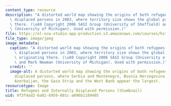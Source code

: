```yaml
---
content_type: resource
description: "A distorted world map showing the origins of both refugees and internally\
  \ displaced persons in 2003, where territory size shows the global proportion originating\
  \ there. (\xA9 Copyright 2006 SASI Group (University of Sheffield) and Mark Newman\
  \ (University of Michigan). Used with permission.)"
file: https://ol-ocw-studio-app-production.s3.amazonaws.com/courses/hst-934j-introduction-to-global-medicine-bioscience-technologies-disparities-strategies-spring-2010/9f3f4ad26a026959801ca096b1189405_hst-934js10-th.jpg
file_type: image/jpeg
image_metadata:
  caption: "A distorted world map showing the origins of both refugees and internally\
    \ displaced persons in 2003, where territory size shows the global proportion\
    \ originating there. (\xA9 Copyright 2006 SASI Group (University of Sheffield)\
    \ and Mark Newman (University of Michigan). Used with permission.)"
  credit: ''
  image-alt: A distorted world map showing the origins of both refugees and internally
    displaced persons, where Serbia and Montenegro, Bosnia Herzegovina, Iraq, Afghanistan,
    Azerbaijan, the Gaza Strip and the West Bank appear the largest.
resourcetype: Image
title: Refugees and Internally Displaced Persons (thumbnail)
uid: 9f3f4ad2-6a02-6959-801c-a096b1189405
---
```

